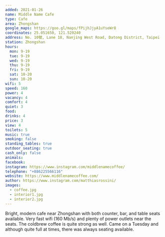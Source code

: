 ```yaml
---
added: 2021-01-26
name: Middle Name Cafe
type: Cafe
area: Zhongshan
google_maps: https://goo.gl/maps/fPijhJjyA1uYseWr8
coordinates: 25.051650, 121.520240
address: No. 10號, Lane 18, Nanjing West Road, Datong District, Taipei City, 103
station: Zhongshan
hours:
  mon: 9-19
  tue: 9-19
  wed: 9-19
  thu: 9-19
  fri: 9-19
  sat: 10-20
  sun: 10-20
wifi: 5
speed: 160
power: 4
vacancy: 4
comfort: 4
quiet: 3
food: 
drinks: 4
price: 3
view: 4
toilets: 5
music: true
smoking: false
standing_tables: true
outdoor_seating: true
cash_only: false
animals: 
facebook: 
instagram: https://www.instagram.com/middlenamecoffee/
telephone: "+886225566116"
website: https://www.middlenamecoffee.com/
author: https://www.instagram.com/matthiasrossini/
images:
  - coffee.jpg
  - interior1.jpg
  - interior2.jpg
---
```


Bright, modern cafe near Zhongshan with both counter, bar, and table seats available. Very fast wifi (160 Mb/s) and plenty of power outlets near the seats. The coldbrew coffee is quite strong as well. Came on a Tuesday and although quite full at times, there was always seating available. 
